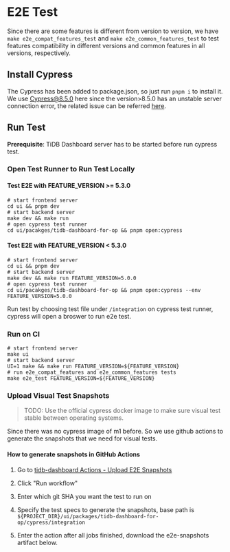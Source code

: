# E2E Test

Since there are some features is different from version to version, we have `make e2e_compat_features_test` and `make e2e_common_features_test` to test features compatibility in different versions and common features in all versions, respectively.

## Install Cypress

The Cypress has been added to package.json, so just run `pnpm i` to install it. We use Cypress@8.5.0 here since the version>8.5.0 has an unstable server connection error, the related issue can be referred [here](https://github.com/cypress-io/cypress/issues/18464).

## Run Test

**Prerequisite**: TiDB Dashboard server has to be started before run cypress test.

### Open Test Runner to Run Test Locally

#### Test E2E with FEATURE_VERSION >= 5.3.0

```shell
# start frontend server
cd ui && pnpm dev
# start backend server
make dev && make run
# open cypress test runner
cd ui/pacakges/tidb-dashboard-for-op && pnpm open:cypress
```

#### Test E2E with FEATURE_VERSION < 5.3.0

```shell
# start frontend server
cd ui && pnpm dev
# start backend server
make dev && make run FEATURE_VERSION=5.0.0
# open cypress test runner
cd ui/pacakges/tidb-dashboard-for-op && pnpm open:cypress --env FEATURE_VERSION=5.0.0
```

Run test by choosing test file under `/integration` on cypress test runner, cypress will open a broswer to run e2e test.

### Run on CI

```shell
# start frontend server
make ui
# start backend server
UI=1 make && make run FEATURE_VERSION=${FEATURE_VERSION}
# run e2e_compat_features and e2e_common_features tests
make e2e_test FEATURE_VERSION=${FEATURE_VERSION}
```

### Upload Visual Test Snapshots

> TODO: Use the official cypress docker image to make sure visual test stable between operating systems.

Since there was no cypress image of m1 before. So we use github actions to generate the snapshots that we need for visual tests.

#### How to generate snapshots in GitHub Actions

1. Go to [tidb-dashboard Actions - Upload E2E Snapshots](https://github.com/pingcap/tidb-dashboard/actions/workflows/upload-e2e-snapshots.yaml)

2. Click "Run workflow"

3. Enter which git SHA you want the test to run on

4. Specify the test specs to generate the snapshots, base path is `${PROJECT_DIR}/ui/packages/tidb-dashboard-for-op/cypress/integration`

5. Enter the action after all jobs finished, download the e2e-snapshots artifact below.
